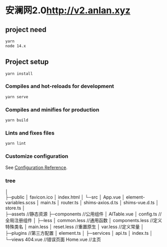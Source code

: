 # 安澜网2.0<http://v2.anlan.xyz>

## project need

``` txt
yarn
node 14.x
```

## Project setup

``` shell
yarn install
```

### Compiles and hot-reloads for development

``` shell
yarn serve
```

### Compiles and minifies for production

``` shell
yarn build
```

### Lints and fixes files

``` shell
yarn lint
```

### Customize configuration

See [Configuration Reference](https://cli.vuejs.org/config/).

### tree

│  
├─public
│      favicon.ico
│      index.html
│
└─src
    │  App.vue
    │  element-variables.scss
    │  main.ts
    │  router.ts
    │  shims-axios.d.ts
    │  shims-vue.d.ts
    │  store.ts
    │  
    ├─assets                          //静态资源
    ├─components                      //公用组件
    │      AlTable.vue
    │      config.ts                  //全局注册组件
    │
    ├─less
    │      common.less                //通用函数
    │      components.less            //定义特殊类名
    │      main.less
    │      reset.less                 //重置原生
    │      var.less                   //定义常量
    │
    ├─plugins                         //第三方配置
    │      element.ts
    │
    ├─services
    │      api.ts
    │      index.ts
    │
    └─views
            404.vue                   //错误页面
            Home.vue                  //主页
